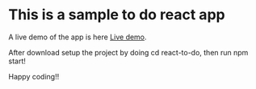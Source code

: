 # This is a sample to do react app

A live demo of the app is here [Live demo](https://5fc28d34f63c2e8ca69e5ce9--react-to-do-thatguuyg.netlify.app/).


After download setup the project by doing cd react-to-do, then run npm start!

Happy coding!!

